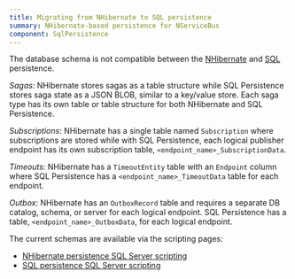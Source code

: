 ```yaml
---
title: Migrating from NHibernate to SQL persistence
summary: NHibernate-based persistence for NServiceBus
component: SqlPersistence
---
```


The database schema is not compatible between the [NHibernate](/persistence/nhibernate) and [SQL](/persistence/slq) persistence.

*Sagas*: NHibernate stores sagas as a table structure while SQL Persistence stores saga state as a JSON BLOB, similar to a key/value store. Each saga type has its own table or table structure for both NHibernate and SQL Persistence.

*Subscriptions*: NHibernate has a single table named `Subscription` where subscriptions are stored while with SQL Persistence, each logical publisher endpoint has its own subscription table, `<endpoint_name>_SubscriptionData`.

*Timeouts*: NHibernate has a `TimeoutEntity` table with an `Endpoint` column where SQL Persistence has a `<endpoint_name>_TimeoutData` table for each endpoint.

*Outbox*: NHibernate has an `OutboxRecord` table and requires a separate DB catalog, schema, or server for each logical endpoint. SQL Persistence has a table, `<endpoint_name>_OutboxData`, for each logical endpoint.

The current schemas are available via the scripting pages:

-  [NHibernate persistence SQL Server scripting](/persistence/nhibernate/scripting.md)
-  [SQL persistence SQL Server scripting](/persistence/sql/sqlserver-scripts.md)
